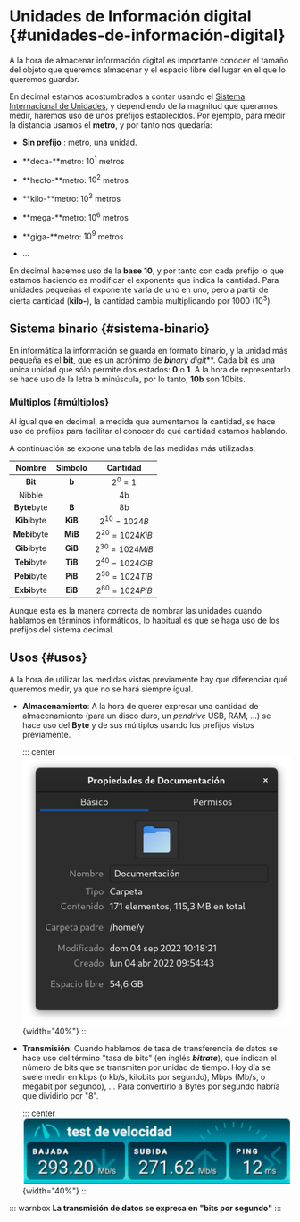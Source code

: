 # Unidades de Información digital {#unidades-de-información-digital}

A la hora de almacenar información digital es importante conocer el tamaño del objeto que queremos almacenar y el espacio libre del lugar en el que lo queremos guardar.

En decimal estamos acostumbrados a contar usando el [Sistema Internacional de Unidades](https://es.wikipedia.org/wiki/Sistema_Internacional_de_Unidades), y dependiendo de la magnitud que queramos medir, haremos uso de unos prefijos establecidos. Por ejemplo, para medir la distancia usamos el **metro**, y por tanto nos quedaría:

-   **Sin prefijo** : metro, una unidad.

-   **deca-**metro: $10^1$ metros

-   **hecto-**metro: $10^2$ metros

-   **kilo-**metro: $10^3$ metros

-   **mega-**metro: $10^6$ metros

-   **giga-**metro: $10^9$ metros

-   \...

En decimal hacemos uso de la **base 10**, y por tanto con cada prefijo lo que estamos haciendo es modificar el exponente que indica la cantidad. Para unidades pequeñas el exponente varía de uno en uno, pero a partir de cierta cantidad (**kilo-**), la cantidad cambia multiplicando por 1000 ($10^3$).

## Sistema binario {#sistema-binario}

En informática la información se guarda en formato binario, y la unidad más pequeña es el **bit**, que es un acrónimo de ***bi**nary digi**t***. Cada bit es una única unidad que sólo permite dos estados: **0** o **1**. A la hora de representarlo se hace uso de la letra **b** minúscula, por lo tanto, **10b** son 10bits.

### Múltiplos {#múltiplos}

Al igual que en decimal, a medida que aumentamos la cantidad, se hace uso de prefijos para facilitar el conocer de qué cantidad estamos hablando.

A continuación se expone una tabla de las medidas más utilizadas:

| Nombre       | Símbolo | Cantidad  |
|:------------:|:-------:|:---------:|
|  **Bit**     | **b**   | $2^0=1$   |
| Nibble       |         | 4b  |
| **Byte**byte | **B**   | 8b  |
| **Kibi**byte | **KiB** | $2^{10}=1024 B$ |
| **Mebi**byte | **MiB** | $2^{20}=1024 KiB$ |
| **Gibi**byte | **GiB** | $2^{30}=1024 MiB$ |
| **Tebi**byte | **TiB** | $2^{40}=1024 GiB$ |
| **Pebi**byte | **PiB** | $2^{50}=1024 TiB$ |
| **Exbi**byte | **EiB** | $2^{60}=1024 PiB$ |


Aunque esta es la manera correcta de nombrar las unidades cuando hablamos en términos informáticos, lo habitual es que se haga uso de los prefijos del sistema decimal.

## Usos {#usos}

A la hora de utilizar las medidas vistas previamente hay que diferenciar qué queremos medir, ya que no se hará siempre igual.

-   **Almacenamiento**: A la hora de querer expresar una cantidad de almacenamiento (para un disco duro, un *pendrive* USB, RAM, \...) se hace uso del **Byte** y de sus múltiplos usando los prefijos vistos previamente.

    ::: center
    ![](img/temas_comunes/unidades_informacion/hdd.png){width="40%"}
    :::

-   **Transmisión**: Cuando hablamos de tasa de transferencia de datos se hace uso del término "tasa de bits" (en inglés ***bitrate***), que indican el número de bits que se transmiten por unidad de tiempo. Hoy día se suele medir en kbps (o kb/s, kilobits por segundo), Mbps (Mb/s, o megabit por segundo), \... Para convertirlo a Bytes por segundo habría que dividirlo por "8".

    ::: center
    ![](img/temas_comunes/unidades_informacion/bitrate.png){width="40%"}
    :::

::: warnbox
**La transmisión de datos se expresa en "bits por segundo"**
:::
